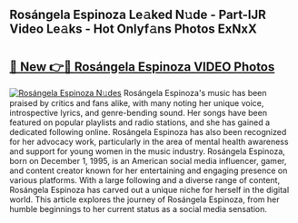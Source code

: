 ## Rosángela Espinoza Le𝚊ked N𝚞de - Part-lJR Video Le𝚊ks - Hot Onlyf𝚊ns Photos ExNxX

# <h2><a href="http://ab85851.deff.icu/?id=Ros%c3%a1ngela+Espinoza">🔗 New 👉🔴 Rosángela Espinoza VIDEO Photos</a></h2>

[![Rosángela Espinoza N𝚞des](https://i.imgur.com/rIISA9y.gif)](http://ab85851.deff.icu/?id=Ros%c3%a1ngela+Espinoza)
Rosángela Espinoza's music has been praised by critics and fans alike, with many noting her unique voice, introspective lyrics, and genre-bending sound. Her songs have been featured on popular playlists and radio stations, and she has gained a dedicated following online. Rosángela Espinoza has also been recognized for her advocacy work, particularly in the area of mental health awareness and support for young women in the music industry. Rosángela Espinoza, born on December 1, 1995, is an American social media influencer, gamer, and content creator known for her entertaining and engaging presence on various platforms. With a large following and a diverse range of content, Rosángela Espinoza has carved out a unique niche for herself in the digital world. This article explores the journey of Rosángela Espinoza, from her humble beginnings to her current status as a social media sensation.
